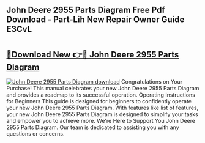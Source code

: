 ## John Deere 2955 Parts Diagram Free Pdf Download - Part-Lih New Repair Owner Guide E3CvL

# <h2><a href="http://dfjzorv.blite.top/?on=John+Deere+2955+Parts+Diagram">🔗Download New 👉🔴 John Deere 2955 Parts Diagram</a></h2>

[![John Deere 2955 Parts Diagram download](https://i.imgur.com/lujVjoI.png)](http://dfjzorv.blite.top/?on=John+Deere+2955+Parts+Diagram)
Congratulations on Your Purchase! This manual celebrates your new John Deere 2955 Parts Diagram and provides a roadmap to its successful operation. Operating Instructions for Beginners This guide is designed for beginners to confidently operate your new John Deere 2955 Parts Diagram. With features like list of features, your new John Deere 2955 Parts Diagram is designed to simplify your tasks and empower you to achieve more. We're Here to Support You John Deere 2955 Parts Diagram. Our team is dedicated to assisting you with any questions or concerns.
